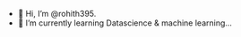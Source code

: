 - 👋 Hi, I’m @rohith395.
- 🌱 I’m currently learning Datascience & machine learning...
  

<!---
rohith395/rohith395 is a ✨ special ✨ repository because its `README.md` (this file) appears on your GitHub profile.
You can click the Preview link to take a look at your changes.
--->
